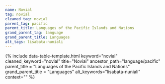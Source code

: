 ```yaml
---
name: Novial
tag: novial
cleaned_tag: novial
parent_tag: pacific
parent_title: Languages of the Pacific Islands and Nations
grand_parent_tag: language
grand_parent_title: Languages
alt_tags: lisabata-nuniali
---
```


{% include data-table-template.html 
  keyword="novial" 
  cleaned_keyword="novial" 
  title="Novial"
  ancestor_path="language/pacific" 
  parent_title = "Languages of the Pacific Islands and Nations"
  grand_parent_title = "Languages"
  alt_keywords="lisabata-nuniali"
  context=""
%}

